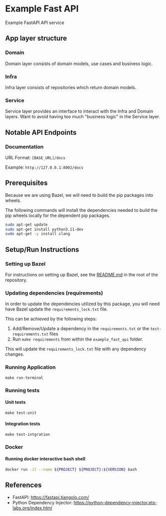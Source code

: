 # Example Fast API

Example FastAPI API service

## App layer structure

### Domain

Domain layer consists of domain models, use cases and business logic.

### Infra

Infra layer consists of repositories which return domain models.

### Service

Service layer provides an interface to interact with the Infra and Domain layers. Want to avoid having too much "business logic" in the Service layer.

## Notable API Endpoints

### Documentation

URL Format: `[BASE_URL]/docs`

Example: `http://127.0.0.1:8002/docs`

## Prerequisites

Because we are using Bazel, we will need to build the pip packages into wheels.

The following commands will install the dependencies needed to build the pip wheels locally for the dependent
pip
packages.

```bash
sudo apt-get update
sudo apt-get install python3.11-dev
sudo apt-get -y install clang
```

## Setup/Run Instructions

### Setting up Bazel

For instructions on setting up Bazel, see the [README.md](../README.md) in the root of the repository.

### Updating dependencies (requirements)

In order to update the dependencies utilized by this package, you will need have Bazel update
the `requirements_lock.txt` file.

This can be achieved by the following steps:

1. Add/Remove/Update a dependency in the `requirements.txt` or the `test-requirements.txt` files
2. Run `make requirements` from within the `example_fast_api` folder.

This will update the `requirements_lock.txt` file with any dependency changes.

### Running Application

```
make run-terminal
```

### Running tests

#### Unit tests

```
make test-unit
```

#### Integration tests

```
make test-intgration
```

### Docker

#### Running docker interactive bash shell

```bash
docker run -it --name ${PROJECT} ${PROJECT}:${VERSION} bash
```

## References

- FastAPI: https://fastapi.tiangolo.com/
- Python Dependency Injector: https://python-dependency-injector.ets-labs.org/index.html

